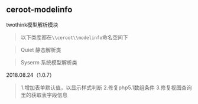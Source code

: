 ## ceroot-modelinfo
twothink模型解析模块  
> 以下类库都在`\\ceroot\\modelinfo`命名空间下

> Quiet   静态解析类

> Syserm  系统模型解析类

2018.08.24（1.0.7）
> 1.增加表单默认值，以显示样式判断
> 2.修复php5.1数组条件
> 3.修复视图查询里的获取表字段信息